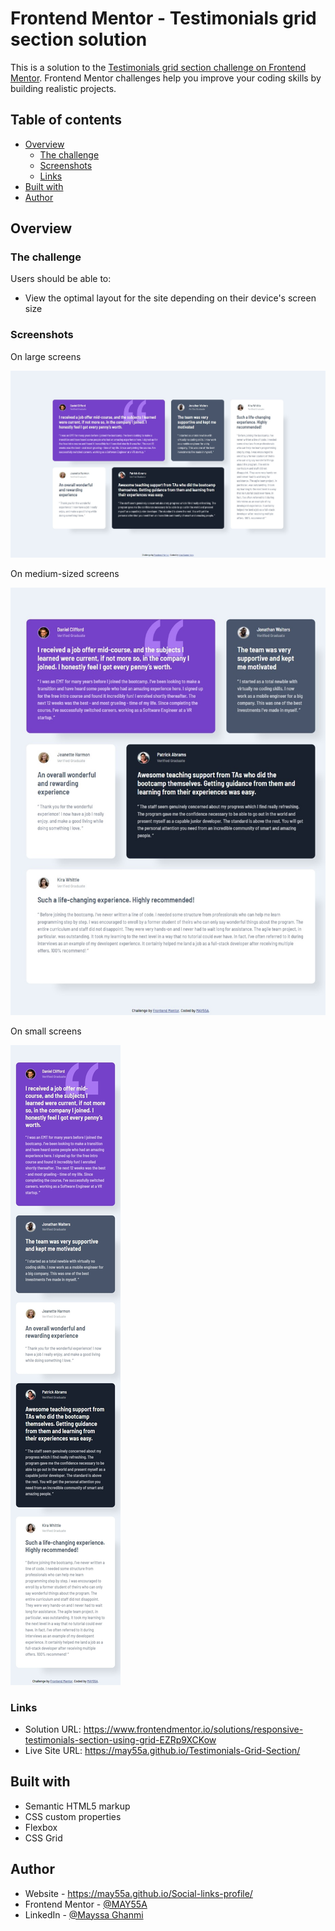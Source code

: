 # Frontend Mentor - Testimonials grid section solution

This is a solution to the [Testimonials grid section challenge on Frontend Mentor](https://www.frontendmentor.io/challenges/testimonials-grid-section-Nnw6J7Un7). Frontend Mentor challenges help you improve your coding skills by building realistic projects. 

## Table of contents

- [Overview](#overview)
  - [The challenge](#the-challenge)
  - [Screenshots](#screenshots)
  - [Links](#links)
- [Built with](#built-with)
- [Author](#author)



## Overview

### The challenge

Users should be able to:

- View the optimal layout for the site depending on their device's screen size

### Screenshots

On large screens

![](./Screenshot1.jpeg)

On medium-sized screens

![](./Screenshot2.jpeg)

On small screens

![](./Screenshot3.jpeg)



### Links

- Solution URL: https://www.frontendmentor.io/solutions/responsive-testimonials-section-using-grid-EZRp9XCKow
- Live Site URL: https://may55a.github.io/Testimonials-Grid-Section/



## Built with

- Semantic HTML5 markup
- CSS custom properties
- Flexbox
- CSS Grid



## Author

- Website - https://may55a.github.io/Social-links-profile/
- Frontend Mentor - [@MAY55A](https://www.frontendmentor.io/profile/MAY55A)
- LinkedIn - [@Mayssa Ghanmi](https://www.linkedin.com/in/mayssa-ghanmi-a85369276)
